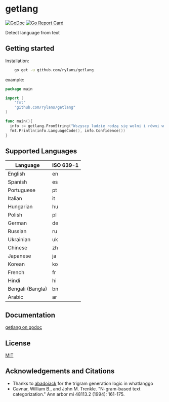 # getlang

[![GoDoc](https://godoc.org/github.com/rylans/getlang?status.svg)](https://godoc.org/github.com/rylans/getlang) [![Go Report Card](https://goreportcard.com/badge/github.com/rylans/getlang)](https://goreportcard.com/report/github.com/rylans/getlang)


Detect language from text


## Getting started

Installation:
```sh
    go get -u github.com/rylans/getlang
```

example:
```go
package main

import (
	"fmt"
	"github.com/rylans/getlang"
)

func main(){
  info := getlang.FromString("Wszyscy ludzie rodzą się wolni i równi w swojej godności i prawach")
  fmt.Println(info.LanguageCode(), info.Confidence())
}
```

## Supported Languages

| Language       | ISO 639-1 | 
| -------------- | --------- |
| English        | en        |
| Spanish        | es        |
| Portuguese     | pt        |
| Italian        | it        |
| Hungarian      | hu        |
| Polish         | pl        |
| German         | de        |
| Russian        | ru        |
| Ukrainian      | uk        |
| Chinese        | zh        |
| Japanese       | ja        |
| Korean         | ko        |
| French         | fr        |
| Hindi          | hi        |
| Bengali (Bangla) | bn      |
| Arabic         | ar        |

## Documentation
[getlang on godoc](https://godoc.org/github.com/rylans/getlang)

## License
[MIT](https://github.com/rylans/getlang/blob/master/LICENSE)

## Acknowledgements and Citations
* Thanks to [abadojack](https://github.com/abadojack) for the trigram generation logic in whatlanggo
* Cavnar, William B., and John M. Trenkle. "N-gram-based text categorization." Ann arbor mi 48113.2 (1994): 161-175.

